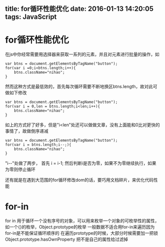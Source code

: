 title: for循环性能优化
date: 2016-01-13 14:20:05
tags: JavaScript
---
# for循环性能优化

在js中你经常需要用选择器来获取一系列的元素，并且对元素进行批量的操作，如
```
var btns = document.getElementsByTagName("button");
for(var i =0;i<btns.length;i++){
	btns.className="nihao";
}
```
然而这种方式是最低效的，首先每次循环需要不断地换区btns.length，故对此可做如下修改
```
var btns = document.getElementsByTagName("button");
for(var i = 0,len = btns.length;i<len;i++){
	btns.className="nihao";
}
```
如上的方式好了好多，但是"i<len"处还可以做做文章，没有上面能和0比对更快的事情了，故做倒序递减
```
var btns = document.getElementsByTagName("button");
for(var i = btns.length;i--;){
	btns.className="nihao";
}
```
"i--"处做了两步，
首先 i = i-1;
然后判断i是否为零，如果不为零继续执行，如果为零则停止循环

还有就是在遇到大范围的for循环修改dom的话，要巧用文档碎片，来优化代码性能

# for-in
for in 用于循环一个没有序号的对象，可以用来枚举一个对象的可枚举性的属性，如一个{}的枚举，Object.prototype的枚举
一般数据不适合用for-in来遍历因为for-in是不能保证循环顺序的
在遍历prototype的时候，大部分时候需要加一把锁 Object.prototype.hasOwnProperty 把不是自己的属性给过滤掉
